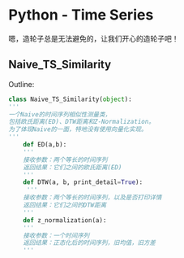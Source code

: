 # Python - Time Series

嗯，造轮子总是无法避免的，让我们开心的造轮子吧！

## Naive_TS_Similarity

Outline:
~~~python
class Naive_TS_Similarity(object):
'''
一个Naive的时间序列相似性测量类，
包括欧氏距离(ED)、DTW距离和Z-Normalization。
为了体现Naive的一面，特地没有使用向量化实现。
'''
    def ED(a,b):
    '''
    接收参数：两个等长的时间序列
    返回结果：它们之间的欧氏距离(ED)
    '''
    def DTW(a, b, print_detail=True):
     '''
    接收参数：两个等长的时间序列，以及是否打印详情
    返回结果：它们之间的DTW距离
    '''
    def z_normalization(a):
    '''
    接收参数：一个时间序列
    返回结果：正态化后的时间序列，旧均值，旧方差
    '''
~~~ 
